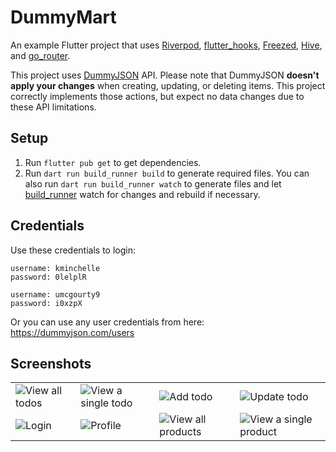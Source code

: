 # DummyMart

An example Flutter project that uses [Riverpod], [flutter_hooks], [Freezed], [Hive], and [go_router].

This project uses [DummyJSON] API. Please note that DummyJSON **doesn't apply your changes** when creating, updating, or deleting items. This project correctly implements those actions, but expect no data changes due to these API limitations.

## Setup
1. Run `flutter pub get` to get dependencies.
2. Run `dart run build_runner build` to generate required files. You can also run `dart run build_runner watch` to generate files and let [build_runner] watch for changes and rebuild if necessary.

## Credentials
Use these credentials to login:

```
username: kminchelle
password: 0lelplR
```
```
username: umcgourty9
password: i0xzpX
```

Or you can use any user credentials from here: https://dummyjson.com/users

  [riverpod]: https://pub.dev/packages/riverpod
  [flutter_hooks]: https://pub.dev/packages/flutter_hooks
  [freezed]: https://pub.dev/packages/freezed
  [hive]: https://pub.dev/packages/hive
  [go_router]: https://pub.dev/packages/go_router
  [build_runner]: https://pub.dev/packages/build_runner
  [DummyJSON]: https://dummyjson.com/

## Screenshots
|||||
|----|----|----|----|
| ![View all todos] | ![View a single todo] | ![Add todo] | ![Update todo] |
| ![Login] | ![Profile] | ![View all products] | ![View a single product] |


  [View all todos]: https://github.com/dhafinrayhan/dummymart/assets/49405411/02fb9cc4-4252-4acc-ae59-84d1500a7de5
  [View a single todo]: https://github.com/dhafinrayhan/dummymart/assets/49405411/b5203d1c-8030-42bf-b8c4-cc2ff90c6bdb
  [Add todo]: https://github.com/dhafinrayhan/dummymart/assets/49405411/7a901a1b-df57-4ad8-8c70-93838a9b162d
  [Update todo]: https://github.com/dhafinrayhan/dummymart/assets/49405411/7696ab81-7c58-4833-9607-277725219dc2

  [Login]: https://github.com/dhafinrayhan/dummymart/assets/49405411/15c235f4-0e2d-4a4c-9060-7569c7f953e7
  [Profile]: https://github.com/dhafinrayhan/dummymart/assets/49405411/4ddaaa6e-ca48-4674-a49a-8fd7be0d2859
  [View all products]: https://github.com/dhafinrayhan/dummymart/assets/49405411/253f5167-cf83-4414-b6b5-cecb2cba6403
  [View a single product]: https://github.com/dhafinrayhan/dummymart/assets/49405411/a05010b9-db74-47f0-8ae1-bcfca54a5d15

